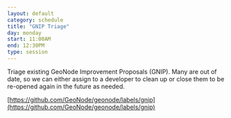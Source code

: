 ```yaml
---
layout: default
category: schedule
title: "GNIP Triage"
day: monday
start: 11:00AM
end: 12:30PM
type: session
---
```


Triage existing GeoNode Improvement Proposals (GNIP).  Many are out of date, so we can either assign to a developer to clean up or close them to be re-opened again in the future as needed.

[https://github.com/GeoNode/geonode/labels/gnip](https://github.com/GeoNode/geonode/labels/gnip)

